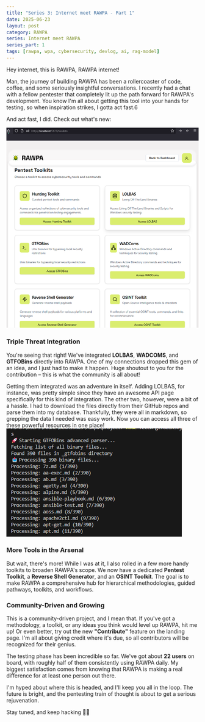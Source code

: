 ```yaml
---
title: "Series 3: Internet meet RAWPA - Part 1"
date: 2025-06-23
layout: post
category: RAWPA
series: Internet meet RAWPA
series_part: 1
tags: [rawpa, wpa, cybersecurity, devlog, ai, rag-model]
---
```


Hey internet, this is RAWPA, RAWPA internet!

Man, the journey of building RAWPA has been a rollercoaster of code, coffee, and some seriously insightful conversations. I recently had a chat with a fellow pentester that completely lit up the path forward for RAWPA's development. You know I'm all about getting this tool into your hands for testing, so when inspiration strikes, I gotta act fast.6

And act fast, I did. Check out what's new:

![New RAWPA Features](https://raw.githubusercontent.com/Kuwguap/kuwguap.github.io/main/assets/img/RAWPA-features.png)

### Triple Threat Integration

You're seeing that right! We've integrated **LOLBAS**, **WADCOMS**, and **GTFOBins** directly into RAWPA. One of my connections dropped this gem of an idea, and I just had to make it happen. Huge shoutout to you for the contribution – this is what the community is all about!

Getting them integrated was an adventure in itself. Adding LOLBAS, for instance, was pretty simple since they have an awesome API page specifically for this kind of integration. The other two, however, were a bit of a hassle. I had to download the files directly from their GitHub repos and parse them into my database. Thankfully, they were all in markdown, so grepping the data I needed was easy work. Now you can access all three of these powerful resources in one place!
![GTFOBins integration](https://raw.githubusercontent.com/Kuwguap/kuwguap.github.io/main/assets/img/GTFO.png)

### More Tools in the Arsenal

But wait, there's more! While I was at it, I also rolled in a few more handy toolkits to broaden RAWPA's scope. We now have a dedicated **Pentest Toolkit**, a **Reverse Shell Generator**, and an **OSINT Toolkit**. The goal is to make RAWPA a comprehensive hub for hierarchical methodologies, guided pathways, toolkits, and workflows.

### Community-Driven and Growing

This is a community-driven project, and I mean that. If you've got a methodology, a toolkit, or any ideas you think would level up RAWPA, hit me up! Or even better, try out the new **"Contribute"** feature on the landing page. I'm all about giving credit where it's due, so all contributors will be recognized for their genius.

The testing phase has been incredible so far. We've got about **22 users** on board, with roughly half of them consistently using RAWPA daily. My biggest satisfaction comes from knowing that RAWPA is making a real difference for at least one person out there.

I'm hyped about where this is headed, and I'll keep you all in the loop. The future is bright, and the pentesting train of thought is about to get a serious rejuvenation.

Stay tuned, and keep hacking 🥷🏾
